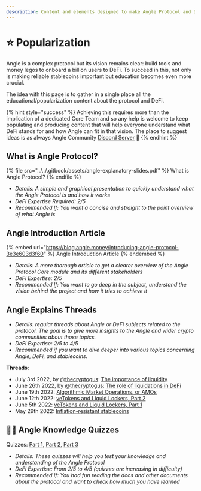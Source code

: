 ```yaml
---
description: Content and elements designed to make Angle Protocol and DeFi more accessible to everyone
---
```


# ⭐ Popularization

Angle is a complex protocol but its vision remains clear: build tools and money legos to onboard a billion users to DeFi. To succeed in this, not only is making reliable stablecoins important but education becomes even more crucial.

The idea with this page is to gather in a single place all the educational/popularization content about the protocol and DeFi.

{% hint style="success" %}
Achieving this requires more than the implication of a dedicated Core Team and so any help is welcome to keep populating and producing content that will help everyone understand what DeFi stands for and how Angle can fit in that vision. The place to suggest ideas is as always Angle Community [Discord Server](https://discord.gg/67WSSZqBG6) 📐
{% endhint %}

## What is Angle Protocol?

{% file src="../../.gitbook/assets/angle-explanatory-slides.pdf" %}
What is Angle Protocol?
{% endfile %}

- _Details: A simple and graphical presentation to quickly understand what the Angle Protocol is and how it works_
- _DeFi Expertise Required: 2/5_
- _Recommended If: You want a concise and straight to the point overview of what Angle is_

## Angle Introduction Article

{% embed url="https://blog.angle.money/introducing-angle-protocol-3e3e603d3f60" %}
Angle Introduction Article
{% endembed %}

- _Details: A more thorough article to get a clearer overview of the Angle Protocol Core module and its different stakeholders_
- _DeFi Expertise: 2/5_
- _Recommended If: You want to go deep in the subject, understand the vision behind the project and how it tries to achieve it_

## Angle Explains Threads

- _Details: regular threads about Angle or DeFi subjects related to the protocol. The goal is to give more insights to the Angle and wider crypto communities about those topics._
- _DeFi Expertise: 2/5 to 4/5_
- _Recommended if you want to dive deeper into various topics concerning Angle, DeFi, and stablecoins._

**Threads**:

- July 3rd 2022, by [@thecryptogus](https://twitter.com/thecryptogus): [The importance of liquidity](https://twitter.com/AngleProtocol/status/1543555158445096963)
- June 26th 2022, by [@thecryptogus](https://twitter.com/thecryptogus): [The role of liquidations in DeFi](https://twitter.com/AngleProtocol/status/1540996226715361280)
- June 19th 2022: [Algorithmic Market Operations, or AMOs](https://twitter.com/AngleProtocol/status/1538433834454290432)
- June 12th 2022: [veTokens and Liquid Lockers, Part 2](https://twitter.com/AngleProtocol/status/1536049638150643712)
- June 5th 2022: [veTokens and Liquid Lockers, Part 1](https://twitter.com/AngleProtocol/status/1533416014033059841)
- May 29th 2022: [Inflation-resistant stablecoins](https://twitter.com/AngleProtocol/status/1530864272456163329)

## 🧑‍🏫 Angle Knowledge Quizzes

Quizzes: [Part 1](https://docs.google.com/forms/d/e/1FAIpQLSddUD8rNRBNvPHJN15DvPT9Lbglu5-M_iGQU_PGD4wchvHnLg/viewform?usp=sf_link), [Part 2](https://docs.google.com/forms/d/e/1FAIpQLScK7dZtSHQUg3zEoLFP27-2M92Bpl6AUOiOi-WEc62gkvaPcw/viewform?usp=sf_link), [Part 3](https://docs.google.com/forms/d/e/1FAIpQLSe7z5ZFgsokkFLIl4zhcjhY5LrnJ_gfbzAytWHKnFguQY7HFw/viewform?usp=sf_link)

- _Details: These quizzes will help you test your knowledge and understanding of the Angle Protocol_
- _DeFi Expertise: From 2/5 to 4/5 (quizzes are increasing in difficulty)_
- _Recommended If: You had fun reading the docs and other documents about the protocol and want to check how much you have learned_
